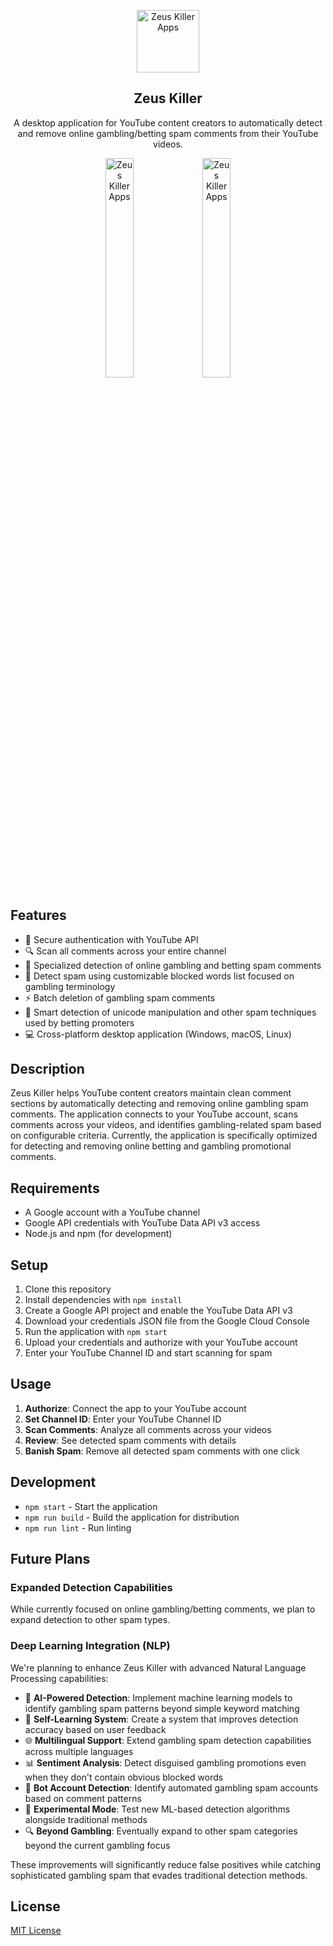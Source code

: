 <p align="center">
 <img width="100px" src="https://github.com/udnapgh/zeus-killer/blob/main/assets/icon.ico" align="center" alt="Zeus Killer Apps" />
 <h2 align="center">Zeus Killer</h2>
 <p align="center">A desktop application for YouTube content creators to automatically detect and remove online gambling/betting spam comments from their YouTube videos.</p>

</p>

<p align="center">
  <img width="30%" src="https://drive.usercontent.google.com/download?id=12843WRujCCAD1hgF1jk3Eew42SgCkeXI" align="center" alt="Zeus Killer Apps" />
  <img width="30%" src="https://drive.usercontent.google.com/download?id=1ssbr3Cl2b2JE4xG1rDm4hhfO4ATCru5B" align="center" alt="Zeus Killer Apps" />
</p>

## Features

- 🔐 Secure authentication with YouTube API
- 🔍 Scan all comments across your entire channel
- 🎰 Specialized detection of online gambling and betting spam comments
- 🚫 Detect spam using customizable blocked words list focused on gambling terminology
- ⚡ Batch deletion of gambling spam comments
- 🧠 Smart detection of unicode manipulation and other spam techniques used by betting promoters
- 💻 Cross-platform desktop application (Windows, macOS, Linux)

## Description

Zeus Killer helps YouTube content creators maintain clean comment sections by automatically detecting and removing online gambling spam comments. The application connects to your YouTube account, scans comments across your videos, and identifies gambling-related spam based on configurable criteria. Currently, the application is specifically optimized for detecting and removing online betting and gambling promotional comments.

## Requirements

- A Google account with a YouTube channel
- Google API credentials with YouTube Data API v3 access
- Node.js and npm (for development)

## Setup

1. Clone this repository
2. Install dependencies with `npm install`
3. Create a Google API project and enable the YouTube Data API v3
4. Download your credentials JSON file from the Google Cloud Console
5. Run the application with `npm start`
6. Upload your credentials and authorize with your YouTube account
7. Enter your YouTube Channel ID and start scanning for spam

## Usage

1. **Authorize**: Connect the app to your YouTube account
2. **Set Channel ID**: Enter your YouTube Channel ID
3. **Scan Comments**: Analyze all comments across your videos
4. **Review**: See detected spam comments with details
5. **Banish Spam**: Remove all detected spam comments with one click

## Development

- `npm start` - Start the application
- `npm run build` - Build the application for distribution
- `npm run lint` - Run linting

## Future Plans

### Expanded Detection Capabilities

While currently focused on online gambling/betting comments, we plan to expand detection to other spam types.

### Deep Learning Integration (NLP)

We're planning to enhance Zeus Killer with advanced Natural Language Processing capabilities:

- 🤖 **AI-Powered Detection**: Implement machine learning models to identify gambling spam patterns beyond simple keyword matching
- 🔄 **Self-Learning System**: Create a system that improves detection accuracy based on user feedback
- 🌐 **Multilingual Support**: Extend gambling spam detection capabilities across multiple languages
- 📊 **Sentiment Analysis**: Detect disguised gambling promotions even when they don't contain obvious blocked words
- 👥 **Bot Account Detection**: Identify automated gambling spam accounts based on comment patterns
- 🧪 **Experimental Mode**: Test new ML-based detection algorithms alongside traditional methods
- 🔍 **Beyond Gambling**: Eventually expand to other spam categories beyond the current gambling focus

These improvements will significantly reduce false positives while catching sophisticated gambling spam that evades traditional detection methods.

## License

[MIT License](LICENSE)
